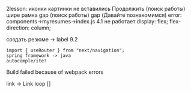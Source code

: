 2lesson: иконки картинки не вставились
Продолжить (поиск работы) шире рамка
gap (поиск работы) 
gap (Давайте познакомимся)
error: components->myresumes->index.js 
4.1 не работает
    display: flex;
    flex-direction: column;

создать резюме -> label
9.2

    import { useRouter } from "next/navigation";
    spring framework -> java
    autocomple/ite?

Build failed because of webpack errors

link -> Link 
loop []